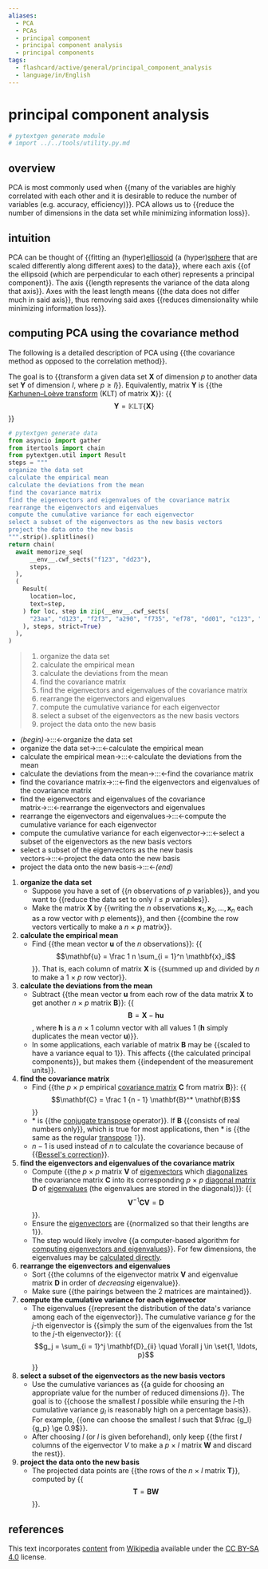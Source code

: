 ```yaml
---
aliases:
  - PCA
  - PCAs
  - principal component
  - principal component analysis
  - principal components
tags:
  - flashcard/active/general/principal_component_analysis
  - language/in/English
---
```


# principal component analysis

```Python
# pytextgen generate module
# import ../../tools/utility.py.md
```

## overview

PCA is most commonly used when {{many of the variables are highly correlated with each other and it is desirable to reduce the number of variables (e.g. accuracy, efficiency)}}. PCA allows us to {{reduce the number of dimensions in the data set while minimizing information loss}}. <!--SR:!2025-06-06,274,330!2025-05-14,256,330-->

## intuition

PCA can be thought of {{fitting an (hyper)[ellipsoid](ellipsoid.md) (a (hyper)[sphere](sphere.md) that are scaled differently along different axes) to the data}}, where each axis {{of the ellipsoid (which are perpendicular to each other) represents a principal component}}. The axis {{length represents the variance of the data along that axis}}. Axes with the least length means {{the data does not differ much in said axis}}, thus removing said axes {{reduces dimensionality while minimizing information loss}}. <!--SR:!2025-01-23,164,310!2024-10-26,88,270!2024-12-12,120,290!2025-04-13,230,330!2025-01-31,170,310-->

## computing PCA using the covariance method

The following is a detailed description of PCA using {{the covariance method as opposed to the correlation method}}. <!--SR:!2025-01-11,152,310-->

The goal is to {{transform a given data set __X__ of dimension _p_ to another data set __Y__ of dimension _l_, where $p \ge l$}}. Equivalently, matrix __Y__ is {{the [Karhunen–Loève transform](Kosambi–Karhunen–Loève%20theorem.md) (KLT) of matrix __X__}}: {{$$\mathbf{Y} = \mathbb{KLT}\{\mathbf{X}\}$$}} <!--SR:!2024-12-24,130,290!2025-06-29,293,330!2025-05-29,267,330-->

```Python
# pytextgen generate data
from asyncio import gather
from itertools import chain
from pytextgen.util import Result
steps = """
organize the data set
calculate the empirical mean
calculate the deviations from the mean
find the covariance matrix
find the eigenvectors and eigenvalues of the covariance matrix
rearrange the eigenvectors and eigenvalues
compute the cumulative variance for each eigenvector
select a subset of the eigenvectors as the new basis vectors
project the data onto the new basis
""".strip().splitlines()
return chain(
  await memorize_seq(
      __env__.cwf_sects("f123", "dd23"),
      steps,
  ),
  (
    Result(
      location=loc,
      text=step,
    ) for loc, step in zip(__env__.cwf_sects(
      "23aa", "d123", "f2f3", "a290", "f735", "ef78", "dd01", "c123", "f098",
    ), steps, strict=True)
  ),
)
```

<!--pytextgen generate section="f123"--><!-- The following content is generated at 2024-06-25T17:37:48.396131+08:00. Any edits will be overridden! -->

> 1. organize the data set
> 2. calculate the empirical mean
> 3. calculate the deviations from the mean
> 4. find the covariance matrix
> 5. find the eigenvectors and eigenvalues of the covariance matrix
> 6. rearrange the eigenvectors and eigenvalues
> 7. compute the cumulative variance for each eigenvector
> 8. select a subset of the eigenvectors as the new basis vectors
> 9. project the data onto the new basis

<!--/pytextgen-->

<!--pytextgen generate section="dd23"--><!-- The following content is generated at 2024-06-25T17:37:48.351142+08:00. Any edits will be overridden! -->

- _(begin)_→:::←organize the data set <!--SR:!2024-11-16,112,290!2025-01-30,171,310-->
- organize the data set→:::←calculate the empirical mean <!--SR:!2024-12-19,127,290!2024-12-13,123,290-->
- calculate the empirical mean→:::←calculate the deviations from the mean <!--SR:!2024-09-16,73,310!2024-11-12,108,290-->
- calculate the deviations from the mean→:::←find the covariance matrix <!--SR:!2025-02-03,176,310!2024-12-10,131,290-->
- find the covariance matrix→:::←find the eigenvectors and eigenvalues of the covariance matrix <!--SR:!2024-11-23,109,290!2024-11-29,124,310-->
- find the eigenvectors and eigenvalues of the covariance matrix→:::←rearrange the eigenvectors and eigenvalues <!--SR:!2025-03-08,186,270!2024-09-20,69,290-->
- rearrange the eigenvectors and eigenvalues→:::←compute the cumulative variance for each eigenvector <!--SR:!2025-02-19,184,310!2025-01-20,147,290-->
- compute the cumulative variance for each eigenvector→:::←select a subset of the eigenvectors as the new basis vectors <!--SR:!2025-04-13,218,290!2024-09-13,62,270-->
- select a subset of the eigenvectors as the new basis vectors→:::←project the data onto the new basis <!--SR:!2024-10-18,82,270!2025-01-13,158,310-->
- project the data onto the new basis→:::←_(end)_ <!--SR:!2025-01-31,172,310!2025-01-21,166,310-->

<!--/pytextgen-->

1. __<!--pytextgen generate section="23aa"--><!-- The following content is generated at 2024-06-11T22:43:08.251405+08:00. Any edits will be overridden! -->organize the data set<!--/pytextgen-->__
    - Suppose you have a set of {{_n_ observations of _p_ variables}}, and you want to {{reduce the data set to only $l \le p$ variables}}.
    - Make the matrix __X__ by {{writing the _n_ observations $\mathbf{x}_1, \mathbf{x}_2, \ldots, \mathbf{x}_n$ each as a row vector with _p_ elements}}, and then {{combine the row vectors vertically to make a _n_ × _p_ matrix}}.
2. __<!--pytextgen generate section="d123"--><!-- The following content is generated at 2024-06-11T22:43:08.494067+08:00. Any edits will be overridden! -->calculate the empirical mean<!--/pytextgen-->__
    - Find {{the mean vector __u__ of the _n_ observations}}: {{$$\mathbf{u} = \frac 1 n \sum_{i = 1}^n \mathbf{x}_i$$}}. That is, each column of matrix __X__ is {{summed up and divided by _n_ to make a 1 × _p_ row vector}}.
3. __<!--pytextgen generate section="f2f3"--><!-- The following content is generated at 2024-06-11T22:43:08.364782+08:00. Any edits will be overridden! -->calculate the deviations from the mean<!--/pytextgen-->__
    - Subtract {{the mean vector __u__ from each row of the data matrix __X__ to get another _n_ × _p_ matrix __B__}}: {{$$\mathbf{B} = \mathbf{X} - \mathbf{h} \mathbf{u}$$, where $\mathbf{h}$ is a _n_ × 1 column vector with all values 1 ($\mathbf{h}$ simply duplicates the mean vector __u__)}}.
    - In some applications, each variable of matrix __B__ may be {{scaled to have a variance equal to 1}}. This affects {{the calculated principal components}}, but makes them {{independent of the measurement units}}.
4. __<!--pytextgen generate section="a290"--><!-- The following content is generated at 2024-06-11T22:43:08.535766+08:00. Any edits will be overridden! -->find the covariance matrix<!--/pytextgen-->__
    - Find {{the _p_ × _p_ empirical [covariance matrix](covariance%20matrix.md) __C__ from matrix __B__}}: {{$$\mathbf{C} = \frac 1 {n - 1} \mathbf{B}^* \mathbf{B}$$}}
    - $*$ is {{the [conjugate transpose](conjugate%20transpose.md) operator}}. If __B__ {{consists of real numbers only}}, which is true for most applications, then $*$ is {{the same as the regular [transpose](transpose.md) $\intercal$}}.
    - $n - 1$ is used instead of _n_ to calculate the covariance because of {{[Bessel's correction](Bessel's%20correction.md)}}.
5. __<!--pytextgen generate section="f735"--><!-- The following content is generated at 2024-06-11T22:43:08.179112+08:00. Any edits will be overridden! -->find the eigenvectors and eigenvalues of the covariance matrix<!--/pytextgen-->__
    - Compute {{the _p_ × _p_ matrix __V__ of [eigenvectors](eigenvalues%20and%20eigenvectors.md) which [diagonalizes](diagonalizable%20matrix.md) the covariance matrix __C__ into its corresponding _p_ × _p_ [diagonal matrix](diagonal%20matrix.md) __D__ of [eigenvalues](eigenvalues%20and%20eigenvectors.md) (the eigenvalues are stored in the diagonals)}}: {{$$\mathbf{V}^{-1} \mathbf{C} \mathbf{V} = \mathbf{D}$$}}.
    - Ensure the [eigenvectors](eigenvalues%20and%20eigenvectors.md) are {{normalized so that their lengths are 1}}.
    - The step would likely involve {{a computer-based algorithm for [computing eigenvectors and eigenvalues](eigendecomposition%20of%20a%20matrix.md)}}. For few dimensions, the eigenvalues may be [calculated directly](eigenvalues%20and%20eigenvectors.md#classical%20method).
6. __<!--pytextgen generate section="ef78"--><!-- The following content is generated at 2024-06-11T22:43:08.554349+08:00. Any edits will be overridden! -->rearrange the eigenvectors and eigenvalues<!--/pytextgen-->__
    - Sort {{the columns of the eigenvector matrix __V__ and eigenvalue matrix __D__ in order of _decreasing_ eigenvalue}}.
    - Make sure {{the pairings between the 2 matrices are maintained}}.
7. __<!--pytextgen generate section="dd01"--><!-- The following content is generated at 2024-06-11T22:43:08.410586+08:00. Any edits will be overridden! -->compute the cumulative variance for each eigenvector<!--/pytextgen-->__
    - The eigenvalues {{represent the distribution of the data's variance among each of the eigenvector}}. The cumulative variance _g_ for the _j_-th eigenvector is {{simply the sum of the eigenvalues from the 1st to the _j_-th eigenvector}}: {{$$g_j = \sum_{i = 1}^j \mathbf{D}_{ii} \quad \forall j \in \set{1, \ldots, p}$$}}
8. __<!--pytextgen generate section="c123"--><!-- The following content is generated at 2024-06-25T17:37:48.434481+08:00. Any edits will be overridden! -->select a subset of the eigenvectors as the new basis vectors<!--/pytextgen-->__
    - Use the cumulative variances as {{a guide for choosing an appropriate value for the number of reduced dimensions _l_}}. The goal is to {{choose the smallest _l_ possible while ensuring the _l_-th cumulative variance _g<sub>l</sub>_ is reasonably high on a percentage basis}}. For example, {{one can choose the smallest _l_ such that $\frac {g_l} {g_p} \ge 0.9$}}.
    - After choosing _l_ (or _l_ is given beforehand), only keep {{the first _l_ columns of the eigenvector _V_ to make a _p_ × _l_ matrix __W__ and discard the rest}}.
9. __<!--pytextgen generate section="f098"--><!-- The following content is generated at 2024-06-11T22:43:08.510681+08:00. Any edits will be overridden! -->project the data onto the new basis<!--/pytextgen-->__
    - The projected data points are {{the rows of the _n_ × _l_ matrix __T__}}, computed by {{$$\mathbf{T} = \mathbf{B} \mathbf{W}$$}}. <!--SR:!2025-04-06,227,330!2025-03-16,209,330!2025-05-03,247,330!2024-12-14,133,290!2024-09-20,67,270!2025-04-06,207,310!2025-03-01,182,310!2024-10-23,85,270!2025-02-15,176,290!2024-10-04,78,270!2024-09-14,71,310!2025-01-10,146,290!2024-09-15,64,270!2024-11-09,98,290!2025-01-07,138,290!2025-02-26,190,310!2025-01-21,164,310!2025-03-11,204,330!2024-11-02,95,290!2024-12-06,104,250!2024-11-01,97,290!2024-10-24,82,270!2025-06-08,274,330!2025-01-03,151,310!2024-10-14,79,270!2024-12-06,127,290!2024-12-17,136,290!2024-09-27,76,290!2024-12-15,136,310!2024-12-01,120,290!2024-09-13,57,250!2024-09-17,65,270!2024-10-17,80,270-->

## references

This text incorporates [content](https://en.wikipedia.org/wiki/principal_component_analysis) from [Wikipedia](Wikipedia.md) available under the [CC BY-SA 4.0](https://creativecommons.org/licenses/by-sa/4.0/) license.
